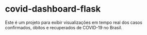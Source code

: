 # covid-dashboard-flask
Este é um projeto para exibir visualizações em tempo real dos casos confirmados, óbitos e recuperados de COVID-19 no Brasil.
